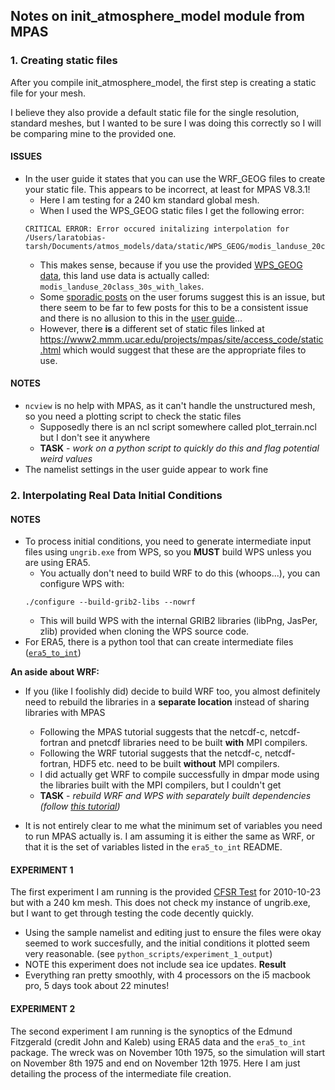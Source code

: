 ## Notes on init_atmosphere_model module from MPAS

### 1. Creating static files ###
After you compile init_atmosphere_model, the first step is creating a static file for your mesh. 

I believe they also provide a default static file for the single resolution, standard meshes, but I wanted to be sure I was doing this correctly so I will be comparing mine to the provided one.
#### ISSUES ####
* In the user guide it states that you can use the WRF_GEOG files to create your static file. This appears to be incorrect, at least for MPAS V8.3.1!
    * Here I am testing for a 240 km standard global mesh.
    * When I used the WPS_GEOG static files I get the following error:
    ```
    CRITICAL ERROR: Error occured initalizing interpolation for /Users/laratobias-tarsh/Documents/atmos_models/data/static/WPS_GEOG/modis_landuse_20class_30s/ 
    ```
    * This makes sense, because if you use the provided [WPS_GEOG data](https://www2.mmm.ucar.edu/wrf/users/download/get_sources_wps_geog.html), this land use data is actually called: `modis_landuse_20class_30s_with_lakes`.
    * Some [sporadic posts](https://forum.mmm.ucar.edu/threads/error-creating-static-file.5548/) on the user forums suggest this is an issue, but there seem to be far to few posts for this to be a consistent issue and there is no allusion to this in the [user guide](https://www2.mmm.ucar.edu/projects/mpas/mpas_atmosphere_users_guide_8.3.0.pdf)...
    * However, there **is** a different set of static files linked at https://www2.mmm.ucar.edu/projects/mpas/site/access_code/static.html which would suggest that these are the appropriate files to use.

#### NOTES ####
* `ncview` is no help with MPAS, as it can't handle the unstructured mesh, so you need a plotting script to check the static files
    * Supposedly there is an ncl script somewhere called plot_terrain.ncl but I don't see it anywhere
    * **TASK** - *work on a python script to quickly do this and flag potential weird values*
* The namelist settings in the user guide appear to work fine

### 2. Interpolating Real Data Initial Conditions ###
#### NOTES ####
* To process initial conditions, you need to generate intermediate input files using `ungrib.exe` from WPS, so you **MUST** build WPS unless you are using ERA5.
    * You actually don't need to build WRF to do this (whoops...), you can configure WPS with:
    ```
    ./configure --build-grib2-libs --nowrf
    ```
    * This will build WPS with the internal GRIB2 libraries (libPng, JasPer, zlib) provided when cloning the WPS source code.
* For ERA5, there is a python tool that can create intermediate files ([`era5_to_int`](https://github.com/NCAR/era5_to_int))

**An aside about WRF:**
* If you (like I foolishly did) decide to build WRF too, you almost definitely need to rebuild the libraries in a **separate location** instead of sharing libraries with MPAS
    * Following the MPAS tutorial suggests that the netcdf-c, netcdf-fortran and pnetcdf libraries need to be built **with** MPI compilers.
    * Following the WRF tutorial suggests that the netcdf-c, netcdf-fortran, HDF5 etc. need to be built **without** MPI compilers.
    * I did actually get WRF to compile successfully in dmpar mode using the libraries built with the MPI compilers, but I couldn't get 
    * **TASK** - *rebuild WRF and WPS with separately built dependencies (follow [this tutorial](https://forum.mmm.ucar.edu/threads/full-wrf-and-wps-installation-example-gnu.12385/))*

* It is not entirely clear to me what the minimum set of variables you need to run MPAS actually is. I am assuming it is either the same as WRF, or that it is the set of variables listed in the `era5_to_int` README.

#### EXPERIMENT 1 ####
The first experiment I am running is the provided [CFSR Test](https://www2.mmm.ucar.edu/projects/mpas/site/access_code/real_data.html) for 2010-10-23 but with a 240 km mesh. This does not check my instance of ungrib.exe, but I want to get through testing the code decently quickly. 
* Using the sample namelist and editing just to ensure the files were okay seemed to work succesfully, and the initial conditions it plotted seem very reasonable. (see `python_scripts/experiment_1_output`)
* NOTE this experiment does not include sea ice updates.
**Result**
* Everything ran pretty smoothly, with 4 processors on the i5 macbook pro, 5 days took about 22 minutes!

#### EXPERIMENT 2 ####
The second experiment I am running is the synoptics of the Edmund Fitzgerald (credit John and Kaleb) using ERA5 data and the `era5_to_int` package. The wreck was on November 10th 1975, so the simulation will start on November 8th 1975 and end on November 12th 1975. Here I am just detailing the process of the intermediate file creation.
